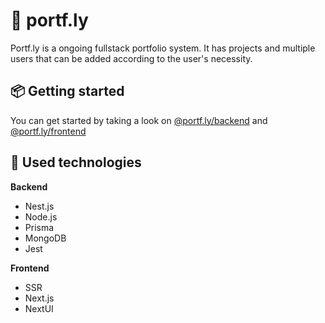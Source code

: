 # :rocket: portf.ly

Portf.ly is a ongoing fullstack portfolio system. It has projects and multiple users that can be added according to the user's necessity.

## :package: Getting started

You can get started by taking a look on [@portf.ly/backend](https://github.com/josesilveiraa/portf.ly/tree/main/packages/backend) and [@portf.ly/frontend](https://github.com/josesilveiraa/portf.ly/tree/main/packages/frontend)

## :rocket: Used technologies

**Backend**
- Nest.js
- Node.js
- Prisma
- MongoDB
- Jest

**Frontend**
- SSR
- Next.js
- NextUI